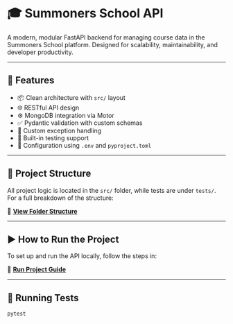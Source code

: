 # 🎓 Summoners School API

A modern, modular FastAPI backend for managing course data in the Summoners School platform. Designed for scalability, maintainability, and developer productivity.

---

## 🚀 Features

- 📦 Clean architecture with `src/` layout
- 🌐 RESTful API design
- ⚙️ MongoDB integration via Motor
- ✅ Pydantic validation with custom schemas
- 🔐 Custom exception handling
- 🧪 Built-in testing support
- 📄 Configuration using `.env` and `pyproject.toml`

---

## 📂 Project Structure

All project logic is located in the `src/` folder, while tests are under `tests/`. For a full breakdown of the structure:

📄 **[View Folder Structure](docs/FolderStructure.md)**

---

## ▶️ How to Run the Project

To set up and run the API locally, follow the steps in:

📄 **[Run Project Guide](docs/RunProject.md)**

---

## 🧪 Running Tests

```bash
pytest 
